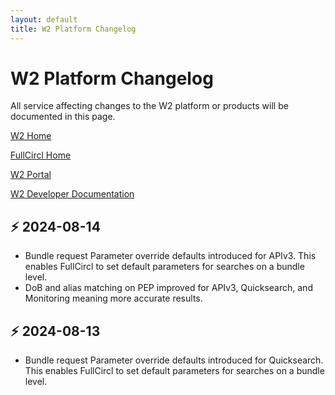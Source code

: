 ```yaml
---
layout: default
title: W2 Platform Changelog
---
```


<!-- <img src="{{ site.baseurl }}/assets/images/image.png" class="header-img"/> -->

# W2 Platform Changelog

All service affecting changes to the W2 platform or products will be documented in this page.



[W2 Home](https://www.w2globaldata.com)  

[FullCircl Home](https://fullcircl.com)

[W2 Portal](https://portal.w2globaldata.com)  

[W2 Developer Documentation](https://docs.w2globaldata.com)  

## :zap: 2024-08-14 
- Bundle request Parameter override defaults introduced for APIv3. This enables FullCircl to set default parameters for searches on a bundle level.
- DoB and alias matching on PEP improved for APIv3, Quicksearch, and Monitoring meaning more accurate results.

## :zap: 2024-08-13
- Bundle request Parameter override defaults introduced for Quicksearch. This enables FullCircl to set default parameters for searches on a bundle level.


